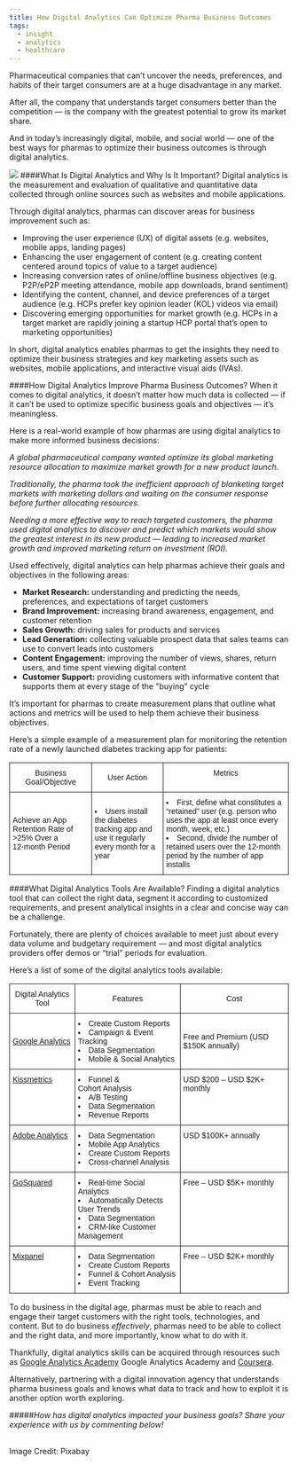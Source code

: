 ```yaml
---
title: How Digital Analytics Can Optimize Pharma Business Outcomes
tags:
  - insight
  - analytics
  - healthcare
---
```


Pharmaceutical companies that can’t uncover the needs, preferences, and habits of their target consumers are at a huge disadvantage in any market. 

After all, the company that understands target consumers better than the competition — is the company with the greatest potential to grow its market share.

And in today’s increasingly digital, mobile, and social world — one of the best ways for pharmas to optimize their business outcomes is through digital analytics. 

![](/content/images/2016/07/modern-technologies-1263422_1920-2.jpg)
####What Is Digital Analytics and Why Is It Important? 
Digital analytics is the measurement and evaluation of qualitative and quantitative data collected through online sources such as websites and mobile applications. 

Through digital analytics, pharmas can discover areas for business improvement such as:

* Improving the user experience (UX) of digital assets (e.g. websites, mobile apps, landing pages)
* Enhancing the user engagement of content (e.g. creating content centered around topics of value to a target audience) 
* Increasing conversion rates of online/offline business objectives (e.g. P2P/eP2P meeting attendance, mobile app downloads, brand sentiment)
* Identifying the content, channel, and device preferences of a target audience (e.g. HCPs prefer key opinion leader (KOL) videos via email)
* Discovering emerging opportunities for market growth (e.g. HCPs in a target market are rapidly joining a startup HCP portal that’s open to marketing opportunities)

In short, digital analytics enables pharmas to get the insights they need to optimize their business strategies and key marketing assets such as websites, mobile applications, and interactive visual aids (IVAs).  

####How Digital Analytics Improve Pharma Business Outcomes? 
When it comes to digital analytics, it doesn’t matter how much data is collected — if it can’t be used to optimize specific business goals and objectives — it’s meaningless. 

Here is a real-world example of how pharmas are using digital analytics to make more informed business decisions:  

*A global pharmaceutical company wanted optimize its global marketing resource allocation to maximize market growth for a new product launch.*

*Traditionally, the pharma took the inefficient approach of blanketing target markets with marketing dollars and waiting on the consumer response before further allocating resources.* 

*Needing a more effective way to reach targeted customers, the pharma used digital analytics to discover and predict which markets would show the greatest interest in its new product — leading to increased market growth and improved marketing return on investment (ROI).* 

Used effectively, digital analytics can help pharmas achieve their goals and objectives in the following areas: 

* **Market Research:** understanding and predicting the needs, preferences, and expectations of target customers  
* **Brand Improvement:** increasing brand awareness, engagement, and customer retention<br>
* **Sales Growth:** driving sales for products and services<br> 
* **Lead Generation:** collecting valuable prospect data that sales teams can use to convert leads into customers<br>
* **Content Engagement:** improving the number of views, shares, return users, and time spent viewing digital content<br> 
* **Customer Support:** providing customers with informative content that supports them at every stage of the "buying” cycle

It’s important for pharmas to create measurement plans that outline what actions and metrics will be used to help them achieve their business objectives. 

Here’s a simple example of a measurement plan for monitoring the retention rate of a newly launched diabetes tracking app for patients: 


<style type="text/css">
.tg  {border-collapse:collapse;border-spacing:0;}
.tg td{font-family:Arial, sans-serif;font-size:14px;padding:10px 5px;border-style:solid;border-width:1px;overflow:hidden;word-break:normal;}
.tg th{font-family:Arial, sans-serif;font-size:14px;font-weight:normal;padding:10px 5px;border-style:solid;border-width:1px;overflow:hidden;word-break:normal;}
.tg .tg-yw4l{vertical-align:top}
</style>
<table class="tg">
  <tr>
    <th class="tg-031e">Business Goal/Objective</th>
    <th class="tg-031e">User Action</th>
    <th class="tg-yw4l">Metrics</th>
  </tr>
  <tr>
    <td class="tg-031e">Achieve an App Retention Rate of &gt;25% Over a<br>12-month Period</td>
    <td class="tg-031e"><li>Users install the diabetes<br>tracking app and use it regularly every month for a year</td>
    <td class="tg-yw4l"><li>First, define what constitutes a “retained” user (e.g. person who uses the app at least once every month, week, etc.)<br><li>Second, divide the number of retained users over the 12-month period by the number of app installs</td>
  </tr>
</table>

####What Digital Analytics Tools Are Available? 
Finding a digital analytics tool that can collect the right data, segment it according to  customized requirements, and present analytical insights in a clear and concise way can be a challenge. 

Fortunately, there are plenty of choices available to meet just about every data volume and budgetary requirement — and most digital analytics providers offer demos or “trial” periods for evaluation. 

Here’s a list of some of the digital analytics tools available: 

<style type="text/css">
.tg  {border-collapse:collapse;border-spacing:0;}
.tg td{font-family:Arial, sans-serif;font-size:14px;padding:10px 5px;border-style:solid;border-width:1px;overflow:hidden;word-break:normal;}
.tg th{font-family:Arial, sans-serif;font-size:14px;font-weight:normal;padding:10px 5px;border-style:solid;border-width:1px;overflow:hidden;word-break:normal;}
.tg .tg-yw4l{vertical-align:top}
</style>
<table class="tg">
  <tr>
    <th class="tg-031e">Digital Analytics Tool</th>
    <th class="tg-031e">Features</th>
    <th class="tg-031e">Cost </th>
  </tr>
  <tr>
    <td class="tg-031e"><a href="https://analytics.google.com">Google Analytics</a></td>
    <td class="tg-031e"><li>Create Custom Reports<br><li>Campaign &amp; Event Tracking<br><li>Data Segmentation<br><li>Mobile &amp; Social Analytics</td>
    <td class="tg-031e">Free and Premium (USD $150K annually)</td>
  </tr>
  <tr>
    <td class="tg-yw4l"><a href="https://www.kissmetrics.com">Kissmetrics</a></td>
    <td class="tg-yw4l"><li>Funnel &amp; <br>Cohort Analysis<br><li>A/B Testing<br><li>Data Segmentation<br><li>Revenue Reports</td>
    <td class="tg-yw4l">USD $200 – USD $2K+ monthly</td>
  </tr>
  <tr>
    <td class="tg-yw4l"><a href="www.adobe.com/AdobeMarketingCloud">Adobe Analytics</a></td>
    <td class="tg-yw4l"><li>Data Segmentation<br><li>Mobile App Analytics<br><li>Create Custom Reports<br> <li>Cross-channel Analysis</td>
    <td class="tg-yw4l">USD $100K+ annually</td>
  </tr>
  <tr>
    <td class="tg-yw4l"><a href="https://www.gosquared.com">GoSquared</a></td>
    <td class="tg-yw4l"><li>Real-time Social Analytics<br><li>Automatically Detects User Trends<br><li>Data Segmentation<br><li>CRM-like Customer Management</td>
    <td class="tg-yw4l">Free – USD $5K+ monthly</td>
  </tr>
  <tr>
    <td class="tg-yw4l"><a href="https://www.mixpanel.com">Mixpanel</a></td>
    <td class="tg-yw4l"><li>Data Segmentation<br><li>Create Custom Reports<br><li>Funnel & Cohort Analysis<br><li>Event Tracking</td>
    <td class="tg-yw4l">Free – USD $2K+ monthly</td>
  </tr>
</table>

To do business in the digital age, pharmas must be able to reach and engage their target customers with the right tools, technologies, and content. But to do business *effectively*, pharmas need to be able to collect and the right data, and more importantly, know what to do with it. 

Thankfully, digital analytics skills can be acquired through resources such as [Google Analytics Academy](https://analyticsacademy.withgoogle.com) Google Analytics Academy and [Coursera](https://www.coursera.org/). 

Alternatively, partnering with a digital innovation agency that understands pharma business goals and knows what data to track and how to exploit it is another option worth exploring. 

#####*How has digital analytics impacted your business goals? Share your experience with us by commenting below!*<br><br>


Image Credit: Pixabay 